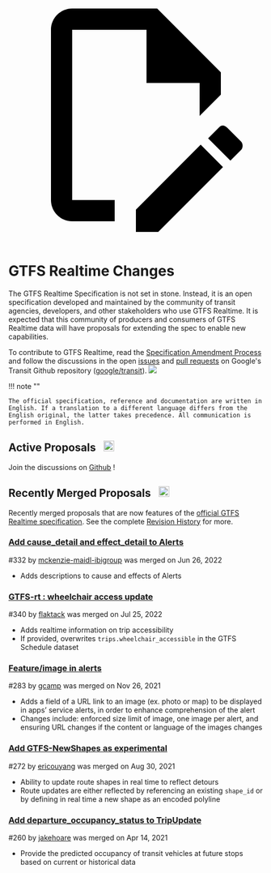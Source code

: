 <a class="pencil-link" href="https://github.com/google/transit/edit/master/gtfs-realtime/CHANGES.md" title="Edit this page" target="_blank">
    <svg class="pencil" xmlns="http://www.w3.org/2000/svg" viewBox="0 0 24 24"><path d="M10 20H6V4h7v5h5v3.1l2-2V8l-6-6H6c-1.1 0-2 .9-2 2v16c0 1.1.9 2 2 2h4v-2m10.2-7c.1 0 .3.1.4.2l1.3 1.3c.2.2.2.6 0 .8l-1 1-2.1-2.1 1-1c.1-.1.2-.2.4-.2m0 3.9L14.1 23H12v-2.1l6.1-6.1 2.1 2.1Z"></path></svg>
  </a>
  
# GTFS Realtime Changes

The GTFS Realtime Specification is not set in stone. Instead, it is an open specification developed and maintained by the community of transit agencies, developers, and other stakeholders who use GTFS Realtime. It is expected that this community of producers and consumers of GTFS Realtime data will have proposals for extending the spec to enable new capabilities.

To contribute to GTFS Realtime, read the [Specification Amendment Process](../process) and follow the discussions in the open <a href="https://github.com/google/transit/issues" target="_blank">issues</a> and <a href="https://github.com/google/transit/pulls" target="_blank">pull requests</a> on Google's Transit Github repository (<a href="https://github.com/google/transit" target="_blank">google/transit</a>). ![](../../assets/mark-github.svg)


!!! note ""

	The official specification, reference and documentation are written in English. If a translation to a different language differs from the English original, the latter takes precedence. All communication is performed in English.

<!-- <br><div class="landing-page">
    <a class="button" href="../process">Specification Amendment Process</a><a class="button" href="../guiding-principles">Guiding Principles</a><a class="button" href="../revision-history">Revision History</a><a class="button" href="../extensions">Realtime Extensions</a>
</div> -->

## Active Proposals &ensp;<img src="../../assets/pr-active.svg" style="height:1em;"/>

<!-- Active proposals for new features in GTFS Realtime.  -->

Join the discussions on <a href="https://github.com/google/transit/pulls" target="_blank">Github</a> !

<!-- <div class="row">
    <div class="active-container">
        <h3 class="title"><a class="no-icon" href="https://github.com/google/transit/pull/332" target="_blank">Add cause_detail and effect_detail to Alerts</a></h3>
        <p class="maintainer">#332 opened on May 31, 2022 by <a class="no-icon" href="https://github.com/mckenzie-maidl-ibigroup" target="_blank">mckenzie-maidl-ibigroup</a></p>
    </div>
</div>
<div class="row"></div> -->

<!-- <div class="row no-active">
    <div class="no-active-container">
        <h3 class="title">There are currently no active proposals for GTFS Realtime.</h3>
        <p class="prompt">Have a proposal? &ensp;➜&ensp; Open a <a href="https://github.com/google/transit/pulls" target="_blank">pull request</a>.</p>
    </div>
</div>
<div class="row"></div> -->

## Recently Merged Proposals &ensp;<img src="../../assets/pr-merged.svg" style="height:1em;"/>

Recently merged proposals that are now features of the [official GTFS Realtime specification](../reference). See the complete [Revision History](../process#revision-history) for more.


<div class="row">
    <div class="leftcontainer">
        <h3 class="title"><a href="https://github.com/google/transit/pull/332" class="no-icon" target="_blank">Add cause_detail and effect_detail to Alerts</a></h3>
        <p class="maintainer">#332 by <a href="https://github.com/mckenzie-maidl-ibigroup" class="no-icon" target="_blank">mckenzie-maidl-ibigroup</a> was merged on Jun 26, 2022</p>
    </div>
    <div class="featurelist">
        <ul>
            <li>Adds descriptions to cause and effects of Alerts</li>
        </ul>
    </div>
</div>

<div class="row">
    <div class="leftcontainer">
        <h3 class="title"><a href="https://github.com/google/transit/pull/340" class="no-icon" target="_blank">GTFS-rt : wheelchair access update</a></h3>
        <p class="maintainer">#340 by <a href="https://github.com/flaktack" class="no-icon" target="_blank">flaktack</a> was merged on Jul 25, 2022</p>
    </div>
    <div class="featurelist">
        <ul>
            <li>Adds realtime information on trip accessibility</li>
            <li>If provided, overwrites <code>trips.wheelchair_accessible</code> in the GTFS Schedule dataset</li>
        </ul>
    </div>
</div>

<div class="row">
    <div class="leftcontainer">
        <h3 class="title"><a href="https://github.com/google/transit/pull/283" class="no-icon" target="_blank">Feature/image in alerts</a></h3>
        <p class="maintainer">#283 by <a href="https://github.com/gcamp" class="no-icon" target="_blank">gcamp</a> was merged on Nov 26, 2021</p>
    </div>
    <div class="featurelist">
        <ul>
            <li>Adds a field of a URL link to an image (ex. photo or map) to be displayed in apps’ service alerts, in order to enhance comprehension of the alert</li>
            <li>Changes include: enforced size limit of image, one image per alert, and ensuring URL changes if the content or language of the images changes</li>
        </ul>
    </div>
</div>

<div class="row">
    <div class="leftcontainer">
        <h3 class="title"><a href="https://github.com/google/transit/pull/272" class="no-icon" target="_blank">Add GTFS-NewShapes as experimental</a></h3>
        <p class="maintainer">#272 by <a href="https://github.com/ericouyang" class="no-icon" target="_blank">ericouyang</a> was merged on Aug 30, 2021</p>
    </div>
    <div class="featurelist">
        <ul>
            <li>Ability to update route shapes in real time to reflect detours</li>
            <li>Route updates are either reflected by referencing an existing <code>shape_id</code> or by defining in real time a new shape as an encoded polyline</li>
        </ul>
    </div>
</div>

<div class="row">
    <div class="leftcontainer">
        <h3 class="title"><a href="https://github.com/google/transit/pull/260" class="no-icon" target="_blank">Add departure_occupancy_status to TripUpdate</a></h3>
        <p class="maintainer">#260 by <a href="https://github.com/jakehoare" class="no-icon" target="_blank">jakehoare</a> was merged on Apr 14, 2021</p>
    </div>
    <div class="featurelist">
        <ul>
            <li>Provide the predicted occupancy of transit vehicles at future stops based on current or historical data</li>
        </ul>
    </div>
</div>

<div class="row"></div>